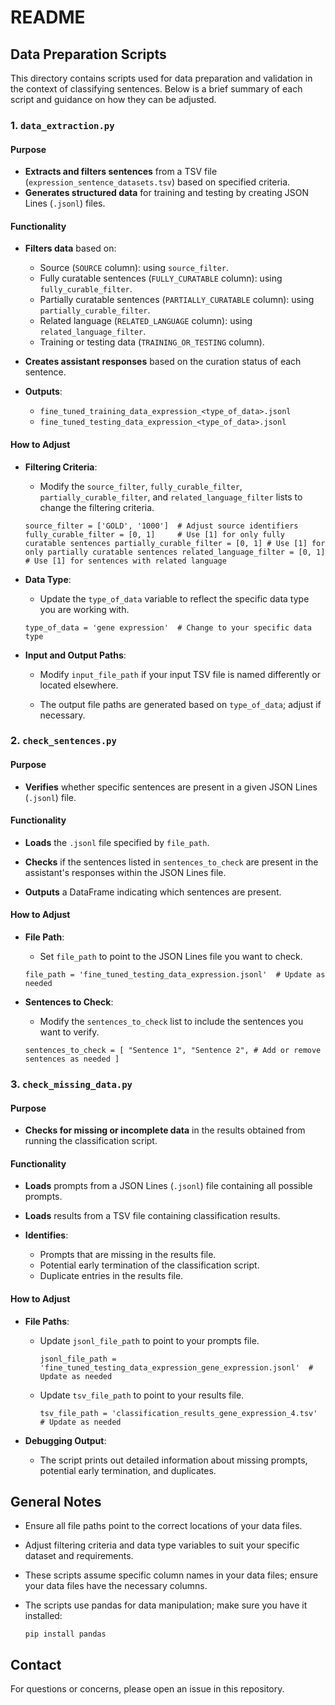 README
======

Data Preparation Scripts
------------------------

This directory contains scripts used for data preparation and validation in the context of classifying sentences. Below is a brief summary of each script and guidance on how they can be adjusted.

### 1\. `data_extraction.py`

#### Purpose

-   **Extracts and filters sentences** from a TSV file (`expression_sentence_datasets.tsv`) based on specified criteria.
-   **Generates structured data** for training and testing by creating JSON Lines (`.jsonl`) files.

#### Functionality

-   **Filters data** based on:

    -   Source (`SOURCE` column): using `source_filter`.
    -   Fully curatable sentences (`FULLY_CURATABLE` column): using `fully_curable_filter`.
    -   Partially curatable sentences (`PARTIALLY_CURATABLE` column): using `partially_curable_filter`.
    -   Related language (`RELATED_LANGUAGE` column): using `related_language_filter`.
    -   Training or testing data (`TRAINING_OR_TESTING` column).
-   **Creates assistant responses** based on the curation status of each sentence.

-   **Outputs**:

    -   `fine_tuned_training_data_expression_<type_of_data>.jsonl`
    -   `fine_tuned_testing_data_expression_<type_of_data>.jsonl`

#### How to Adjust

-   **Filtering Criteria**:

    -   Modify the `source_filter`, `fully_curable_filter`, `partially_curable_filter`, and `related_language_filter` lists to change the filtering criteria.

    `source_filter = ['GOLD', '1000']  # Adjust source identifiers
    fully_curable_filter = [0, 1]     # Use [1] for only fully curatable sentences
    partially_curable_filter = [0, 1] # Use [1] for only partially curatable sentences
    related_language_filter = [0, 1]  # Use [1] for sentences with related language`

-   **Data Type**:

    -   Update the `type_of_data` variable to reflect the specific data type you are working with.

    `type_of_data = 'gene expression'  # Change to your specific data type`

-   **Input and Output Paths**:

    -   Modify `input_file_path` if your input TSV file is named differently or located elsewhere.

    -   The output file paths are generated based on `type_of_data`; adjust if necessary.

### 2\. `check_sentences.py`

#### Purpose

-   **Verifies** whether specific sentences are present in a given JSON Lines (`.jsonl`) file.

#### Functionality

-   **Loads** the `.jsonl` file specified by `file_path`.

-   **Checks** if the sentences listed in `sentences_to_check` are present in the assistant's responses within the JSON Lines file.

-   **Outputs** a DataFrame indicating which sentences are present.

#### How to Adjust

-   **File Path**:

    -   Set `file_path` to point to the JSON Lines file you want to check.

    `file_path = 'fine_tuned_testing_data_expression.jsonl'  # Update as needed`

-   **Sentences to Check**:

    -   Modify the `sentences_to_check` list to include the sentences you want to verify.

    `sentences_to_check = [
        "Sentence 1",
        "Sentence 2",
        # Add or remove sentences as needed
    ]`

### 3\. `check_missing_data.py`

#### Purpose

-   **Checks for missing or incomplete data** in the results obtained from running the classification script.

#### Functionality

-   **Loads** prompts from a JSON Lines (`.jsonl`) file containing all possible prompts.

-   **Loads** results from a TSV file containing classification results.

-   **Identifies**:

    -   Prompts that are missing in the results file.
    -   Potential early termination of the classification script.
    -   Duplicate entries in the results file.

#### How to Adjust

-   **File Paths**:

    -   Update `jsonl_file_path` to point to your prompts file.

        `jsonl_file_path = 'fine_tuned_testing_data_expression_gene_expression.jsonl'  # Update as needed`

    -   Update `tsv_file_path` to point to your results file.

        `tsv_file_path = 'classification_results_gene_expression_4.tsv'  # Update as needed`

-   **Debugging Output**:

    -   The script prints out detailed information about missing prompts, potential early termination, and duplicates.

General Notes
-------------

-   Ensure all file paths point to the correct locations of your data files.

-   Adjust filtering criteria and data type variables to suit your specific dataset and requirements.

-   These scripts assume specific column names in your data files; ensure your data files have the necessary columns.

-   The scripts use pandas for data manipulation; make sure you have it installed:

    `pip install pandas`

Contact
-------

For questions or concerns, please open an issue in this repository.
